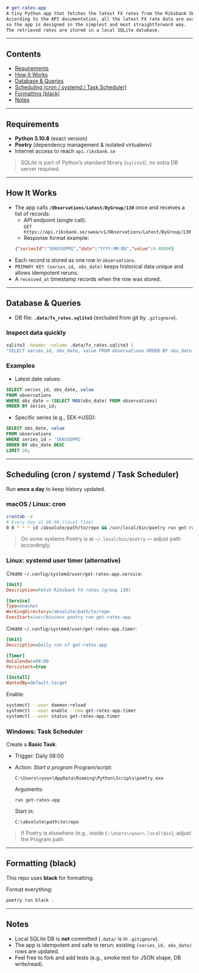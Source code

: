 ````markdown
# get-rates-app
A tiny Python app that fetches the latest FX rates from the Riksbank SWEA API.
According to the API documentation, all the latest FX rate data are available in a single request,
so the app is designed in the simplest and most straightforward way.
The retrieved rates are stored in a local SQLite database.

````
---

## Contents

* [Requirements](#requirements)
* [How It Works](#how-it-works)
* [Database & Queries](#database--queries)
* [Scheduling (cron / systemd / Task Scheduler)](#scheduling-cron--systemd--task-scheduler)
* [Formatting (black)](#formatting-black)
* [Notes](#notes)

---

## Requirements

* **Python 3.10.8** (exact version)
* **Poetry** (dependency management & isolated virtualenv)
* Internet access to reach `api.riksbank.se`

> SQLite is part of Python’s standard library (`sqlite3`), no extra DB server required.

---

## How It Works

* The app calls **`/Observations/Latest/ByGroup/130`** once and receives a list of records:
  - API endpoint (single call):  
  `GET https://api.riksbank.se/swea/v1/Observations/Latest/ByGroup/130`
  - Response format example:
  ```json
  {"seriesId":"SEKUSDPMI","date":"YYYY-MM-DD","value":9.40498}
  ```
* Each record is stored as one row in `observations`.
* `PRIMARY KEY (series_id, obs_date)` keeps historical data unique and allows idempotent reruns.
* A `received_at` timestamp records when the row was stored.

---

## Database & Queries

* DB file: **`.data/fx_rates.sqlite3`** (excluded from git by `.gitignore`).

### Inspect data quickly

```bash
sqlite3 -header -column .data/fx_rates.sqlite3 \
"SELECT series_id, obs_date, value FROM observations ORDER BY obs_date DESC, series_id LIMIT 10;"
```

### Examples

* Latest date values:

```sql
SELECT series_id, obs_date, value
FROM observations
WHERE obs_date = (SELECT MAX(obs_date) FROM observations)
ORDER BY series_id;
```

* Specific series (e.g., SEK→USD):

```sql
SELECT obs_date, value
FROM observations
WHERE series_id = 'SEKUSDPMI'
ORDER BY obs_date DESC
LIMIT 20;
```

---

## Scheduling (cron / systemd / Task Scheduler)

Run **once a day** to keep history updated.

### macOS / Linux: cron

```bash
crontab -e
# Every day at 08:00 (local time)
0 8 * * * cd /absolute/path/to/repo && /usr/local/bin/poetry run get-rates-app >> .data/cron.log 2>&1
```

> On some systems Poetry is at `~/.local/bin/poetry` — adjust path accordingly.

### Linux: systemd user timer (alternative)

Create `~/.config/systemd/user/get-rates-app.service`:

```ini
[Unit]
Description=Fetch Riksbank FX rates (group 130)

[Service]
Type=oneshot
WorkingDirectory=/absolute/path/to/repo
ExecStart=/usr/bin/env poetry run get-rates-app
```

Create `~/.config/systemd/user/get-rates-app.timer`:

```ini
[Unit]
Description=Daily run of get-rates-app

[Timer]
OnCalendar=08:00
Persistent=true

[Install]
WantedBy=default.target
```

Enable:

```bash
systemctl --user daemon-reload
systemctl --user enable --now get-rates-app.timer
systemctl --user status get-rates-app.timer
```

### Windows: Task Scheduler

Create a **Basic Task**:

* Trigger: Daily 08:00
* Action: *Start a program*
  Program/script:

  ```
  C:\Users\<you>\AppData\Roaming\Python\Scripts\poetry.exe
  ```

  Arguments:

  ```
  run get-rates-app
  ```

  Start in:

  ```
  C:\absolute\path\to\repo
  ```

> If Poetry is elsewhere (e.g., inside `C:\Users\<you>\.local\bin`), adjust the Program path.

---

## Formatting (black)

This repo uses **black** for formatting.

Format everything:

```bash
poetry run black .
```

---


## Notes

* Local SQLite DB is **not** committed (`.data/` is in `.gitignore`).
* The app is idempotent and safe to rerun; existing `(series_id, obs_date)` rows are updated.
* Feel free to fork and add tests (e.g., smoke test for JSON shape, DB write/read).

